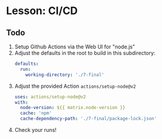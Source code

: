 # Lesson: CI/CD
## Todo
1. Setup Github Actions via the Web UI for "node.js"
2. Adjust the defaults in the root to build in this subdirectory:
   ```yaml
   defaults:
     run:
       working-directory: './7-final'
   ```
3. Adjust the provided Action `actions/setup-node@v2`
    ```yaml
    uses: actions/setup-node@v2
    with:
      node-version: ${{ matrix.node-version }}
      cache: 'npm'
      cache-dependency-path: './7-final/package-lock.json'
    ```
4. Check your runs!
